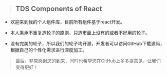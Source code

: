 > ## TDS Components of React

- 欢迎来到我的个人组件库，目前所有组件基于react开发。

- 本人秉承不重复造轮子的原则，只造市面上没有的或者不好用的轮子。

- 没有完美的轮子，所以我们的轮子均开源，开发者可以访问GitHub下载源码，根据自己的个性化需求进行深度加工。

> 最后，非常感谢您的到来，同时也希望您在GitHub上多多提意见，让我们变得更好！